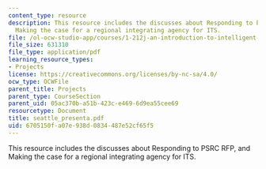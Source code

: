 ```yaml
---
content_type: resource
description: This resource includes the discusses about Responding to PSRC RFP, and
  Making the case for a regional integrating agency for ITS.
file: /ol-ocw-studio-app/courses/1-212j-an-introduction-to-intelligent-transportation-systems-spring-2005/6705150fa07e938d0834487e52cf65f5_seattle_presenta.pdf
file_size: 631310
file_type: application/pdf
learning_resource_types:
- Projects
license: https://creativecommons.org/licenses/by-nc-sa/4.0/
ocw_type: OCWFile
parent_title: Projects
parent_type: CourseSection
parent_uid: 05ac370b-a51b-423c-e469-6d9ea55cee69
resourcetype: Document
title: seattle_presenta.pdf
uid: 6705150f-a07e-938d-0834-487e52cf65f5
---
```

This resource includes the discusses about Responding to PSRC RFP, and Making the case for a regional integrating agency for ITS.